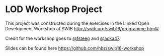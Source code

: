 # LOD Workshop Project

This project was constructed during the exercises
in the Linked Open Development Workshop at SWIB
http://swib.org/swib16/programme.html#

Credit for the workshop goes to
[@fsteeg](https://github.com/fsteeg)
and [@acka47](https://github.com/acka47).

Slides can be found here https://github.com/hbz/swib16-workshop
